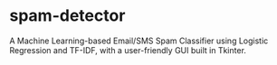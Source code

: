 # spam-detector
A Machine Learning-based Email/SMS Spam Classifier using Logistic Regression and TF-IDF, with a user-friendly GUI built in Tkinter.
